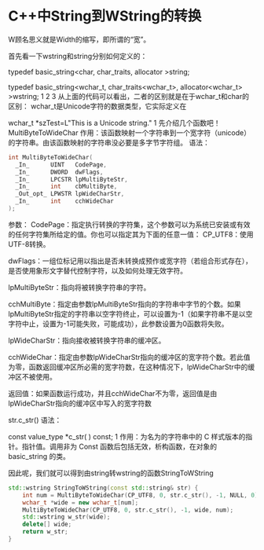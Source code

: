 # C++中String到WString的转换
W顾名思义就是Width的缩写，即所谓的“宽”。

首先看一下wstring和string分别如何定义的：

typedef basic_string<char, char_traits<char>, allocator<char> >string;

typedef basic_string<wchar_t, char_traits<wchar_t>, allocator<wchar_t> >wstring;
1
2
3
从上面的代码可以看出，二者的区别就是在于wchar_t和char的区别： 
wchar_t是Unicode字符的数据类型，它实际定义在

wchar_t *szTest=L"This is a Unicode string."
1
先介绍几个函数吧！ 
MultiByteToWideChar 
作用：该函数映射一个字符串到一个宽字符（unicode）的字符串。由该函数映射的字符串没必要是多字节字符组。 
语法：
 
```c++
int MultiByteToWideChar(
  _In_      UINT   CodePage,
  _In_      DWORD  dwFlags,
  _In_      LPCSTR lpMultiByteStr,
  _In_      int    cbMultiByte,
  _Out_opt_ LPWSTR lpWideCharStr,
  _In_      int    cchWideChar
);
```
参数： 
CodePage：指定执行转换的字符集，这个参数可以为系统已安装或有效的任何字符集所给定的值。你也可以指定其为下面的任意一值： 
CP_UTF8：使用UTF-8转换。

dwFlags：一组位标记用以指出是否未转换成预作或宽字符（若组合形式存在），是否使用象形文字替代控制字符，以及如何处理无效字符。

lpMultiByteStr：指向将被转换字符串的字符。

cchMultiByte：指定由参数lpMultiByteStr指向的字符串中字节的个数。如果lpMultiByteStr指定的字符串以空字符终止，可以设置为-1（如果字符串不是以空字符中止，设置为-1可能失败，可能成功），此参数设置为0函数将失败。

lpWideCharStr：指向接收被转换字符串的缓冲区。

cchWideChar：指定由参数lpWideCharStr指向的缓冲区的宽字符个数。若此值为零，函数返回缓冲区所必需的宽字符数，在这种情况下，lpWideCharStr中的缓冲区不被使用。

返回值：如果函数运行成功，并且cchWideChar不为零，返回值是由lpWideCharStr指向的缓冲区中写入的宽字符数

str.c_str() 
语法：

const value_type *c_str( ) const;
1
作用：为名为的字符串中的 C 样式版本的指针。指针值。调用非为 Const 函数后包括无效，析构函数，在对象的 basic_string 的类。

因此呢，我们就可以得到由string转wstring的函数StringToWString

```c++
std::wstring StringToWString(const std::string& str) {
    int num = MultiByteToWideChar(CP_UTF8, 0, str.c_str(), -1, NULL, 0);
    wchar_t *wide = new wchar_t[num];
    MultiByteToWideChar(CP_UTF8, 0, str.c_str(), -1, wide, num);
    std::wstring w_str(wide);
    delete[] wide;
    return w_str;
}
```
